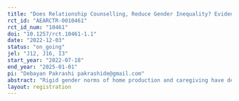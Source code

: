 ```yaml
---
title: "Does Relationship Counselling, Reduce Gender Inequality? Evidence from a Randomized Control Trial in India"
rct_id: "AEARCTR-0010461"
rct_id_num: "10461"
doi: "10.1257/rct.10461-1.1"
date: "2022-12-03"
status: "on_going"
jel: "J12, J16, I3"
start_year: "2022-07-18"
end_year: "2025-01-01"
pi: "Debayan Pakrashi pakrashide@gmail.com"
abstract: "Rigid gender norms of home production and caregiving have deterred female labor force participation (FLFP) and women’s economic autonomy and are major causes of intimate partner violence and mental health issues, especially among women and girls. Women’s social and economic exclusion is a global problem with drastic repercussions evident in developing economies, especially in India, where since 2005, FLFP is on a steady decline and indicators of gender inequality are higher than in comparable economies. In this context, this study using a randomized control trial will attempt to examine if providing relationship counseling to couples on gender equality, stereotype, discrimination, trust, and cooperation could reduce gender inequality in labor force participation and unpaid work, affect social and economic decision-making by men and women, and improve overall household welfare. In addition, we seek to examine if relationship counseling could improve the self-efficacy and self-esteem of women and children in the household. The treatment is divided into two arms, first, we examine the impact of informational relationship counseling, and in the second arm, in addition to the relationship counseling, couples will carry out activities and play games, related to social and economic issues around gender, with community members in order to assess if ‘learning by doing' has an additional effect on the outcomes of interest. The study will draw the attention of policymakers to the relative lack of relationship counseling in developing economies and potentially highlight its significance."
layout: registration
---
```


